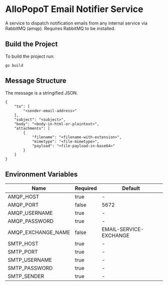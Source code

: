 # AlloPopoT Email Notifier Service
A service to dispatch notification emails from any internal service via RabbitMQ (amqp).
Requires RabbitMQ to be installed.

## Build the Project
To build the project run:

    go build

## Message Structure
The message is a stringified JSON.

    {
        "to": [
            "<sender-email-address>"
        ],
        "subject": "<subject>",
        "body": "<body-in-html-or-plaintext>",
        "attachments": [
            {
                "filename": "<filename-with-extension>",
                "mimetype": "<file-mimetype>",
                "payload": "<file-payload-in-base64>"
            }
        ]
    }

## Environment Variables
| Name               | Required | Default                |
| ------------------ | -------- | ---------------------- |
| AMQP_HOST          | true     | -                      |
| AMQP_PORT          | false    | 5672                   |
| AMQP_USERNAME      | true     | -                      |
| AMQP_PASSWORD      | true     | -                      |
| AMQP_EXCHANGE_NAME | false    | EMAIL-SERVICE-EXCHANGE |
| SMTP_HOST          | true     | -                      |
| SMTP_PORT          | true     | -                      |
| SMTP_USERNAME      | true     | -                      |
| SMTP_PASSWORD      | true     | -                      |
| SMTP_SENDER        | true     | -                      |